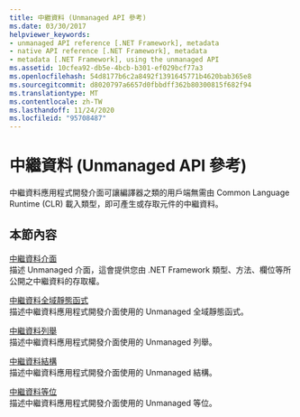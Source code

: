 ```yaml
---
title: 中繼資料 (Unmanaged API 參考)
ms.date: 03/30/2017
helpviewer_keywords:
- unmanaged API reference [.NET Framework], metadata
- native API reference [.NET Framework], metadata
- metadata [.NET Framework], using the unmanaged API
ms.assetid: 10cfea92-db5e-4bcb-b301-ef029bcf77a3
ms.openlocfilehash: 54d8177b6c2a8492f1391645771b4620bab365e8
ms.sourcegitcommit: d8020797a6657d0fbbdff362b80300815f682f94
ms.translationtype: MT
ms.contentlocale: zh-TW
ms.lasthandoff: 11/24/2020
ms.locfileid: "95708487"
---
```

# <a name="metadata-unmanaged-api-reference"></a>中繼資料 (Unmanaged API 參考)

中繼資料應用程式開發介面可讓編譯器之類的用戶端無需由 Common Language Runtime (CLR) 載入類型，即可產生或存取元件的中繼資料。  
  
## <a name="in-this-section"></a>本節內容  

 [中繼資料介面](metadata-interfaces.md)  
 描述 Unmanaged 介面，這會提供您由 .NET Framework 類型、方法、欄位等所公開之中繼資料的存取權。  
  
 [中繼資料全域靜態函式](metadata-global-static-functions.md)  
 描述中繼資料應用程式開發介面使用的 Unmanaged 全域靜態函式。  
  
 [中繼資料列舉](metadata-enumerations.md)  
 描述中繼資料應用程式開發介面使用的 Unmanaged 列舉。  
  
 [中繼資料結構](metadata-structures.md)  
 描述中繼資料應用程式開發介面使用的 Unmanaged 結構。  
  
 [中繼資料等位](metadata-unions.md)  
 描述中繼資料應用程式開發介面使用的 Unmanaged 等位。
